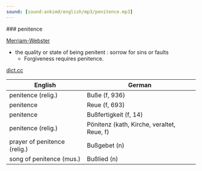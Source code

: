 ```yaml
---
sound: [sound:ankimd/english/mp3/penitence.mp3]
---
```


\### penitence

[Merriam-Webster](https://www.merriam-webster.com/dictionary/penitence)

- the quality or state of being penitent : sorrow for sins or faults
    - Forgiveness requires penitence.

[dict.cc](https://www.dict.cc/penitence)

| English        | German       |
| -------------- | ------------ |
| penitence (relig.) | Buße (f, 936) |
| penitence | Reue (f, 693) |
| penitence | Bußfertigkeit (f, 14) |
| penitence (relig.) | Pönitenz (kath, Kirche, veraltet, Reue, f) |
| prayer of penitence (relig.) | Bußgebet (n) |
| song of penitence (mus.) | Bußlied (n) |
